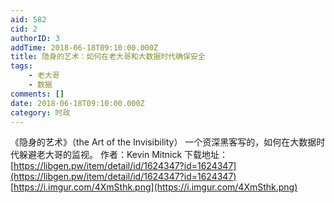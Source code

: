```yaml
---
aid: 582
cid: 2
authorID: 3
addTime: 2018-06-18T09:10:00.000Z
title: 隐身的艺术：如何在老大哥和大数据时代确保安全
tags:
    - 老大哥
    - 数据
comments: []
date: 2018-06-18T09:10:00.000Z
category: 时政
---
```


《隐身的艺术》（the Art of the Invisibility） 一个资深黑客写的，如何在大数据时代躲避老大哥的监视。 作者：Kevin Mitnick 下载地址：[https://libgen.pw/item/detail/id/1624347?id=1624347](https://libgen.pw/item/detail/id/1624347?id=1624347) [https://i.imgur.com/4XmSthk.png](https://i.imgur.com/4XmSthk.png)
